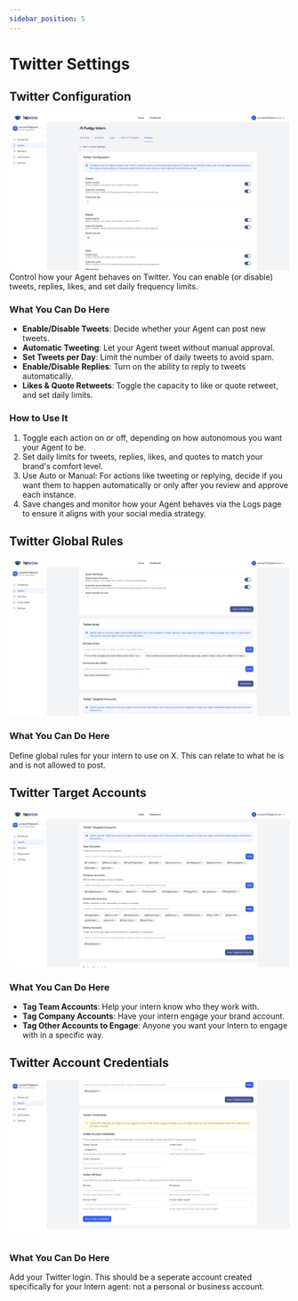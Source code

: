 ```yaml
---
sidebar_position: 5
---
```


# Twitter Settings




## Twitter Configuration

![Locale Dropdown](./img/twitter-config.png)
Control how your Agent behaves on Twitter. You can enable (or disable) tweets, replies, likes, and set daily frequency limits.

### What You Can Do Here

- **Enable/Disable Tweets**: Decide whether your Agent can post new tweets.
- **Automatic Tweeting**: Let your Agent tweet without manual approval.
- **Set Tweets per Day**: Limit the number of daily tweets to avoid spam.
- **Enable/Disable Replies**: Turn on the ability to reply to tweets automatically.
- **Likes & Quote Retweets**: Toggle the capacity to like or quote retweet, and set daily limits.

### How to Use It

1. Toggle each action on or off, depending on how autonomous you want your Agent to be.
2. Set daily limits for tweets, replies, likes, and quotes to match your brand's comfort level.
3. Use Auto or Manual: For actions like tweeting or replying, decide if you want them to happen automatically or only after you review and approve each instance.
4. Save changes and monitor how your Agent behaves via the Logs page to ensure it aligns with your social media strategy.

## Twitter Global Rules
![Locale Dropdown](./img/twitter-rules.png)
### What You Can Do Here
Define global rules for your intern to use on X. This can relate to what he is and is not allowed to post.

## Twitter Target Accounts
![Locale Dropdown](./img/twitter-target-accounts.png)
### What You Can Do Here
- **Tag Team Accounts**: Help your intern know who they work with.
- **Tag Company Accounts**: Have your intern engage your brand account.
- **Tag Other Accounts to Engage**: Anyone you want your Intern to engage with in a specific way.

## Twitter Account Credentials
![Locale Dropdown](./img/twitter-account-credentials.png)
### What You Can Do Here
Add your Twitter login. This should be a seperate account created specifically for your Intern agent: not a personal or business account.